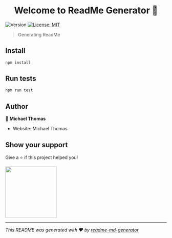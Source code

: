 <h1 align="center">Welcome to ReadMe Generator 👋</h1>
<p>
  <img alt="Version" src="https://img.shields.io/badge/version-1.0.0-blue.svg?cacheSeconds=2592000" />
  <a href="#" target="_blank">
    <img alt="License: MIT" src="https://img.shields.io/badge/License-MIT-yellow.svg" />
  </a>
</p>

> Generating ReadMe

## Install

```sh
npm install
```

## Run tests

```sh
npm run test
```

## Author

👤 **Michael Thomas**

* Website: Michael Thomas

## Show your support

Give a ⭐️ if this project helped you!

<a href="https://www.patreon.com/M-thomas89">
  <img src="https://c5.patreon.com/external/logo/become_a_patron_button@2x.png" width="160">
</a>

***
_This README was generated with ❤️ by [readme-md-generator](https://github.com/kefranabg/readme-md-generator)_
